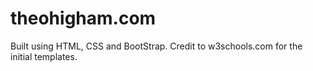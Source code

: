 # theohigham.com
Built using HTML, CSS and BootStrap.
Credit to w3schools.com for the initial templates.
